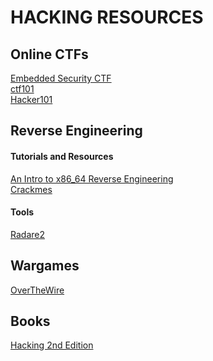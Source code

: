 # HACKING RESOURCES

## Online CTFs

[Embedded Security CTF][1]  
[ctf101][4]  
[Hacker101][7]  

## Reverse Engineering

#### Tutorials and Resources
[An Intro to x86_64 Reverse Engineering][2]  
[Crackmes][3]  

#### Tools
[Radare2][6]  

## Wargames

[OverTheWire][5]  

## Books
[Hacking 2nd Edition][8]  

[1]: https://microcorruption.com/login
[2]: https://leotindall.com/tutorial/an-intro-to-x86_64-reverse-engineering/
[3]: https://crackmes.one/
[4]: https://ctf101.org/
[5]: http://overthewire.org/wargames/
[6]: https://github.com/radareorg/radare2
[7]: https://www.hacker101.com/
[8]: https://www.amazon.com/Hacking-Art-Exploitation-Jon-Erickson/dp/1593271441/ref=mp_s_a_1_3?keywords=hacking+2nd+edition&qid=1568317614&sprefix=hacking+2nd+ed&sr=8-3
